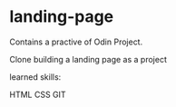 # landing-page

Contains a practive of Odin Project.

Clone building a landing page as a project

learned skills:

HTML
CSS
GIT